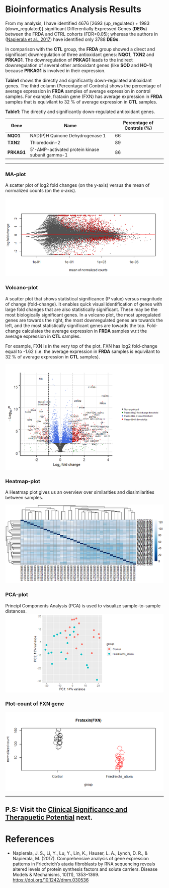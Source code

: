 # Bioinformatics Analysis Results

From my analysis, I have identified 4676 [2693 (up_regulated) + 1983 (down_regulated)]  significant Differentially Expressed Genes (**DEGs**) between the FRDA and CTRL cohorts (FDR<0.05); whereas the authors in ([Napierala et al., 2017](https://www.ncbi.nlm.nih.gov/pubmed/29125828)) have identified only 3788 **DEGs**.  

In comparison with the **CTL** group, the **FRDA** group showed a direct and significant downregulation of three antioxidant genes: **NQO1**, **TXN2** and **PRKAG1**. The downregulation of **PRKAG1** leads to the indirect downregulation of several other antioxidant genes  (like **SOD** and **HO-1**) because **PRKAG1** is involved in their expression.  

**Table1** shows the directly and significantly down-regulated antioxidant genes. The third column (Percentage of Controls) shows the percentage of average expression in **FRDA** samples of average expression in control samples. For example, frataxin gene (FXN) has average expression in **FRDA** samples that is equivilant to 32 % of average expression in **CTL** samples.  
             
**Table1**: The directly and significantly down-regulated antioxidant genes.  

Gene          |          Name                                  | Percentage of Controls (%)
------------- | ---------------------------------------------- | ----------------------  
**NQO1**      | NAD(P)H Quinone Dehydrogenase 1                  | 66
**TXN2**      | Thioredoxin-2                                    | 89
**PRKAG1**    | 5'-AMP-activated protein kinase subunit gamma-1  | 86

---------


### MA-plot
A scatter plot of log2 fold changes (on the y-axis) versus the mean of normalized counts (on the x-axis).

![](plots/ma_plot.png)

### Volcano-plot
A scatter plot that shows statistical significance (P value) versus magnitude of change (fold-change). It enables quick visual identification of genes with large fold changes that are also statistically significant. These may be the most biologically significant genes. In a volcano plot, the most upregulated genes are towards the right, the most downregulated genes are towards the left, and the most statistically significant genes are towards the top. Fold-change calculates the average expression in **FRDA** samples w.r.t the average expression in **CTL** samples.    

For example, FXN is in the very top of the plot. FXN has log2 fold-change equal to -1.62 (i.e. the average expression in **FRDA** samples is equivilant to 32 % of average expression in **CTL** samples).  

![](plots/volcano_plot.png)

### Heatmap-plot
A Heatmap plot gives us an overview over similarities and dissimilarities between samples.  

![](plots/heatmap_plot.png)

### PCA-plot
Principl Components Analysis (PCA) is used to visualize sample-to-sample distances. 
![](plots/pca_plot.png)

### Plot-count of FXN gene

![](plots/fxn_counts_plot.png)

----------
P.S: Visit the [Clinical Significance and Therapuetic Potential](Clinical_Significance_and_Therapuetic_Potential.md) next.
----------

# References

- Napierala, J. S., Li, Y., Lu, Y., Lin, K., Hauser, L. A., Lynch, D. R., & Napierala, M. (2017). Comprehensive analysis of gene expression patterns in Friedreich’s ataxia fibroblasts by RNA sequencing reveals altered levels of protein synthesis factors and solute carriers. Disease Models & Mechanisms, 10(11), 1353–1369. https://doi.org/10.1242/dmm.030536